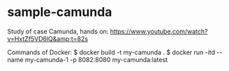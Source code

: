 # sample-camunda
Study of case Camunda, hands on: https://www.youtube.com/watch?v=HxtZf5VD6lQ&amp;t=82s

Commands of Docker:
$ docker build -t my-camunda .
$ docker run -itd --name my-camunda-1 -p 8082:8080 my-camunda:latest
